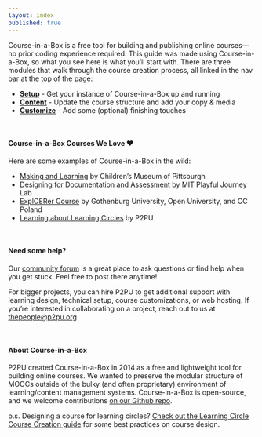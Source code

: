 ```yaml
---
layout: index
published: true
---
```


Course-in-a-Box is a free tool for building and publishing online courses—no prior coding experience required. This guide was made using Course-in-a-Box, so what you see here is what you’ll start with. There are three modules that walk through the course creation process, all linked in the nav bar at the top of the page:
* **[Setup](/modules/setup/getting-started/)** - Get your instance of Course-in-a-Box up and running
* **[Content](/modules/content/markdown-and-media)** -  Update the course structure and add your copy & media
* **[Customize](/modules/customize/favicon)** - Add some (optional) finishing touches

<br> 

#### Course-in-a-Box Courses We Love ❤️
Here are some examples of Course-in-a-Box in the wild:

* [Making and Learning](http://p2pu.github.io/makingandlearning/) by Children’s Museum of Pittsburgh
* [Designing for Documentation and Assessment](https://playfulmit.github.io/beyond-rubrics/) by MIT Playful Journey Lab
* [ExplOERer Course](http://www.exploerercourse.org/en/) by Gothenburg University, Open University, and CC Poland
* [Learning about Learning Circles](https://p2pu.github.io/learning-about-learning-circles/)  by P2PU

<br> 

#### Need some help?
Our [community forum](https://community.p2pu.org/c/tech/course-in-a-box/78) is a great place to ask questions or find help when you get stuck. Feel free to post there anytime!

For bigger projects, you can hire P2PU to get additional support with learning design, technical setup, course customizations, or web hosting. If you’re interested in collaborating on a project, reach out to us at thepeople@p2pu.org

<br> 

#### About Course-in-a-Box

P2PU created Course-in-a-Box in 2014 as a free and lightweight tool for building online courses. We wanted to preserve the modular structure of MOOCs outside of the bulky (and often proprietary) environment of learning/content management systems. Course-in-a-Box is open-source, and we welcome contributions [on our Github repo](https://github.com/p2pu/course-in-a-box).

p.s. Designing a course for learning circles? [Check out the Learning Circle Course Creation guide](https://docs.google.com/document/u/1/d/116fJM3GS7XDzilUOL_ynMZ0yTncUD6aVUbcQKsTra6U/edit#heading=h.l36tzg40xcgr) for some best practices on course design.
